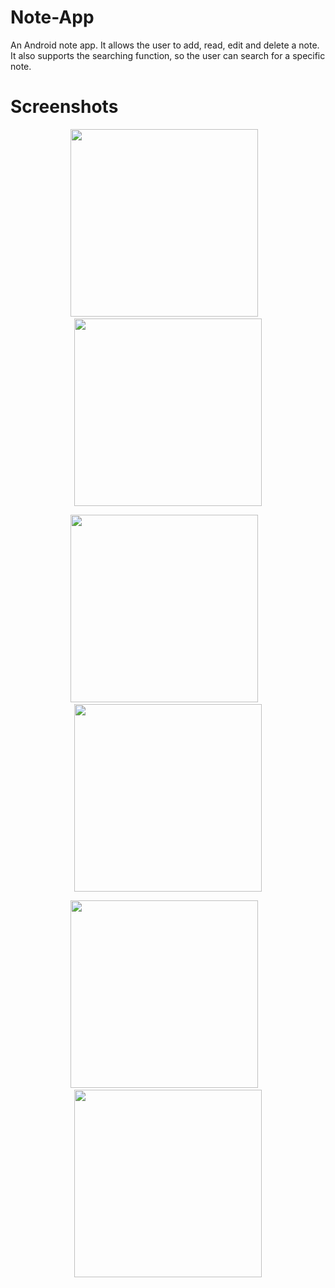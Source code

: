 # Note-App
An Android note app. It allows the user to add, read, edit and delete a note. It also supports the searching function, so the user can search for a specific note.

# Screenshots
<p align="center">
  <img src="Screenshots/Screenshot_of_homepage.png" width="300"> &nbsp;&nbsp;  
  <img src="Screenshots/Screenshot_menu_options.png" width="300"> 
</p>

<p align="center">
  <img src="Screenshots/Screenshot_pinned_message.png" width="300"> &nbsp;&nbsp;
  <img src="Screenshots/Screenshot_unpinned_message.png" width="300">
</p>

<p align="center">
  <img src="Screenshots/Screenshot_searching_page.png" width="300"> &nbsp;&nbsp;
  <img src="Screenshots/Screenshot_editing_page.png" width="300">
</p>
